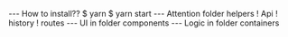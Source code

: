 --- How to install??
  $ yarn
  $ yarn start
--- Attention folder helpers
  ! Api
  ! history
  ! routes
--- UI in folder components
--- Logic in folder containers
